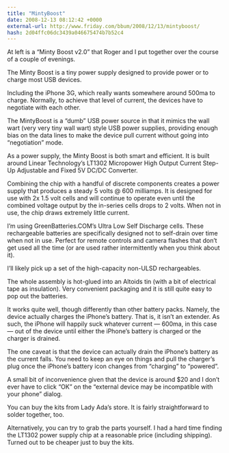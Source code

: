 ```yaml
---
title: "MintyBoost"
date: 2008-12-13 08:12:42 +0000
external-url: http://www.friday.com/bbum/2008/12/13/mintyboost/
hash: 2d04ffc06dc3439a046675474b7b52c4
---
```



At left is a “Minty Boost v2.0” that Roger and I put together over the course of a couple of evenings.

The Minty Boost is a tiny power supply designed to provide power or to charge most USB devices.

Including the iPhone 3G, which really wants somewhere around 500ma to charge.  Normally, to achieve that level of current, the devices have to negotiate with each other.

The MintyBoost is a “dumb” USB power source in that it mimics the wall wart (very very tiny wall wart) style USB power supplies, providing enough bias on the data lines to make the device pull current without going into “negotiation” mode.




As a power supply, the Minty Boost is both smart and efficient.  It is built around Linear Technology’s LT1302 Micropower High Output Current Step-Up Adjustable and Fixed 5V DC/DC Converter.

Combining the chip with a handful of discrete components creates a power supply that produces a steady 5 volts @ 600 milliamps.  It is designed for use with 2x 1.5 volt cells and will continue to operate even until the combined voltage output by the in-series cells drops to 2 volts.  When not in use, the chip draws extremely little current.

I’m using GreenBatteries.COM’s Ultra Low Self Discharge cells. These rechargeable batteries are specifically designed not to self-drain over time when not in use.   Perfect for remote controls and camera flashes that don’t get used all the time (or are used rather intermittently when you think about it).

I’ll likely pick up a set of the high-capacity non-ULSD rechargeables.

The whole assembly is hot-glued into an Altoids tin (with a bit of electrical tape as insulation).  Very convenient packaging and it is still quite easy to pop out the batteries.

It works quite well, though differently than other battery packs.  Namely, the device actually charges the iPhone’s battery.   That is, it isn’t an extender.   As such, the iPhone will happily suck whatever current — 600ma, in this case — out of the device until either the iPhone’s battery is charged or the charger is drained.   

The one caveat is that the device can actually drain the iPhone’s battery as the current falls.  You need to keep an eye on things and pull the charger’s plug once the iPhone’s battery icon changes from “charging” to “powered”.

A small bit of inconvenience given that the device is around $20 and I don’t ever have to click “OK” on the “external device may be incompatible with your phone” dialog.

You can buy the kits from Lady Ada’s store.   It is fairly straightforward to solder together, too.

Alternatively, you can try to grab the parts yourself.  I had a hard time finding the LT1302 power supply chip at a reasonable price (including shipping).  Turned out to be cheaper just to buy the kits.



